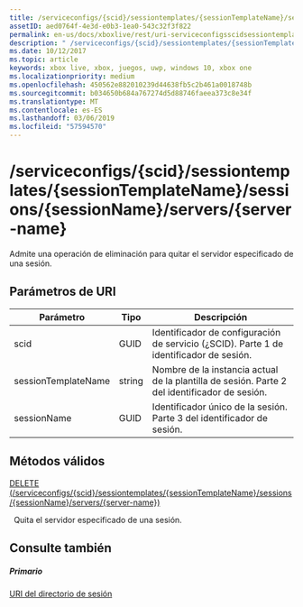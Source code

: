```yaml
---
title: /serviceconfigs/{scid}/sessiontemplates/{sessionTemplateName}/sessions/{sessionName}/servers/{server-name}
assetID: aed0764f-4e3d-e0b3-1ea0-543c32f3f822
permalink: en-us/docs/xboxlive/rest/uri-serviceconfigsscidsessiontemplatessessiontemplatenamesessionnamemembersservername.html
description: " /serviceconfigs/{scid}/sessiontemplates/{sessionTemplateName}/sessions/{sessionName}/servers/{server-name}"
ms.date: 10/12/2017
ms.topic: article
keywords: xbox live, xbox, juegos, uwp, windows 10, xbox one
ms.localizationpriority: medium
ms.openlocfilehash: 450562e882010239d44638fb5c2b461a0018748b
ms.sourcegitcommit: b034650b684a767274d5d88746faeea373c8e34f
ms.translationtype: MT
ms.contentlocale: es-ES
ms.lasthandoff: 03/06/2019
ms.locfileid: "57594570"
---
```

# <a name="serviceconfigsscidsessiontemplatessessiontemplatenamesessionssessionnameserversserver-name"></a>/serviceconfigs/{scid}/sessiontemplates/{sessionTemplateName}/sessions/{sessionName}/servers/{server-name}
Admite una operación de eliminación para quitar el servidor especificado de una sesión.
<a id="ID4EO"></a>


## <a name="uri-parameters"></a>Parámetros de URI

| Parámetro| Tipo| Descripción|
| --- | --- | --- |
| scid| GUID| Identificador de configuración de servicio (¿SCID). Parte 1 de identificador de sesión.|
| sessionTemplateName| string| Nombre de la instancia actual de la plantilla de sesión. Parte 2 del identificador de sesión.|
| sessionName| GUID| Identificador único de la sesión. Parte 3 del identificador de sesión.| 

<a id="ID4E3B"></a>


## <a name="valid-methods"></a>Métodos válidos

[DELETE (/serviceconfigs/{scid}/sessiontemplates/{sessionTemplateName}/sessions/{sessionName}/servers/{server-name})](uri-serviceconfigsscidsessiontemplatessessiontemplatenamesessionnamemembersservernamedelete.md)

&nbsp;&nbsp;Quita el servidor especificado de una sesión.

<a id="ID4EGC"></a>


## <a name="see-also"></a>Consulte también

<a id="ID4EIC"></a>


##### <a name="parent"></a>Primario

[URI del directorio de sesión](atoc-reference-sessiondirectory.md)
